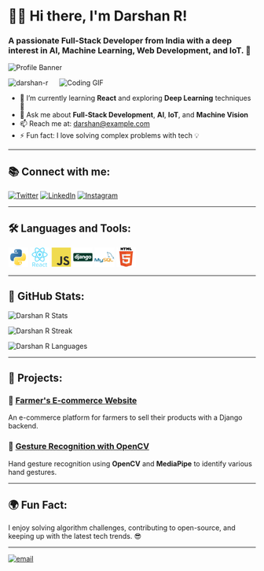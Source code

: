 # 👨‍💻 Hi there, I'm Darshan R!

### A passionate **Full-Stack Developer** from India with a deep interest in **AI**, **Machine Learning**, **Web Development**, and **IoT**. 🌱

![Profile Banner](https://your-image-url.com/banner.png)

<img align="right" width="400" src="https://cdn.dribbble.com/users/5690231/screenshots/16191500/media/4fbd0ec22f13a3521bb37cc5fe8b1cb3.gif" alt="Coding GIF">

<p align="left">
  <img src="https://komarev.com/ghpvc/?username=darshan-r&label=Profile%20views&color=0e75b6&style=flat" alt="darshan-r"/>
</p>

- 🌱 I’m currently learning **React** and exploring **Deep Learning** techniques 🤖  
- 💬 Ask me about **Full-Stack Development**, **AI**, **IoT**, and **Machine Vision**  
- 📫 Reach me at: [darshan@example.com](mailto:darshan@example.com)  
- ⚡ Fun fact: I love solving complex problems with tech 💡

---

## 📚 Connect with me:
<p align="left">
  <a href="https://twitter.com/darshan_r" target="blank"><img align="center" src="https://raw.githubusercontent.com/rahuldkjain/github-profile-readme-generator/master/src/images/icons/Social/twitter.svg" alt="Twitter" height="30" width="40" /></a>
  <a href="https://www.linkedin.com/in/darshanr/" target="blank"><img align="center" src="https://raw.githubusercontent.com/rahuldkjain/github-profile-readme-generator/master/src/images/icons/Social/linked-in-alt.svg" alt="LinkedIn" height="30" width="40" /></a>
  <a href="https://instagram.com/darshan_r" target="blank"><img align="center" src="https://raw.githubusercontent.com/rahuldkjain/github-profile-readme-generator/master/src/images/icons/Social/instagram.svg" alt="Instagram" height="30" width="40" /></a>
</p>

---

## 🛠️ Languages and Tools:
<p align="left">
  <a href="https://www.python.org/" target="_blank" rel="noreferrer"><img src="https://raw.githubusercontent.com/devicons/devicon/master/icons/python/python-original.svg" alt="python" width="40" height="40" /></a>
  <a href="https://reactjs.org/" target="_blank" rel="noreferrer"><img src="https://raw.githubusercontent.com/devicons/devicon/master/icons/react/react-original-wordmark.svg" alt="react" width="40" height="40" /></a>
  <a href="https://www.javascript.com/" target="_blank" rel="noreferrer"><img src="https://raw.githubusercontent.com/devicons/devicon/master/icons/javascript/javascript-original.svg" alt="javascript" width="40" height="40" /></a>
  <a href="https://www.django-rest-framework.org/" target="_blank" rel="noreferrer"><img src="https://raw.githubusercontent.com/devicons/devicon/master/icons/django/django-original.svg" alt="django" width="40" height="40" /></a>
  <a href="https://www.mysql.com/" target="_blank" rel="noreferrer"><img src="https://raw.githubusercontent.com/devicons/devicon/master/icons/mysql/mysql-original-wordmark.svg" alt="mysql" width="40" height="40" /></a>
  <a href="https://www.w3schools.com/html/" target="_blank" rel="noreferrer"><img src="https://raw.githubusercontent.com/devicons/devicon/master/icons/html5/html5-original-wordmark.svg" alt="html5" width="40" height="40" /></a>
</p>

---

## 🚀 GitHub Stats:
<p align="left">
  <img src="https://github-readme-stats.vercel.app/api?username=darshan-r&show_icons=true&locale=en" alt="Darshan R Stats"/>
</p>

<p align="left">
  <img src="https://github-readme-streak-stats.herokuapp.com/?user=darshan-r&" alt="Darshan R Streak"/>
</p>

<p align="left">
  <img src="https://github-readme-stats.vercel.app/api/top-langs?username=darshan-r&show_icons=true&locale=en&layout=compact" alt="Darshan R Languages"/>
</p>

---

## 🌱 Projects:
### 🌾 [Farmer's E-commerce Website](https://github.com/darshan-r/farmers-ecommerce)
An e-commerce platform for farmers to sell their products with a Django backend.

### 🤖 [Gesture Recognition with OpenCV](https://github.com/darshan-r/gesture-recognition)
Hand gesture recognition using **OpenCV** and **MediaPipe** to identify various hand gestures.

---

## 🌍 Fun Fact:
I enjoy solving algorithm challenges, contributing to open-source, and keeping up with the latest tech trends. 😎

---

<p align="left">
  <a href="mailto:darshan@example.com" target="blank"><img src="https://img.shields.io/badge/Contact%20Me-Email-%23303a62?style=for-the-badge" alt="email" /></a>
</p>
